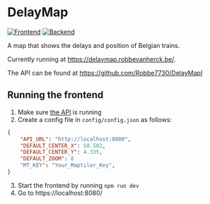 # DelayMap

[![Frontend](https://github.com/Robbe7730/DelayMap/actions/workflows/node.js.yml/badge.svg)](https://github.com/Robbe7730/DelayMap/actions/workflows/node.js.yml)
[![Backend](https://github.com/Robbe7730/DelayMapI/actions/workflows/rust.yml/badge.svg)](https://github.com/Robbe7730/DelayMapI/actions/workflows/rust.yml)

A map that shows the delays and position of Belgian trains.

Currently running at <https://delaymap.robbevanherck.be/>.

The API can be found at <https://github.com/Robbe7730/DelayMapI>

## Running the frontend

1. Make sure [the API](https://github.com/Robbe7730/DelayMapI) is running
2. Create a config file in `config/config.json` as follows:

```json
{
    "API_URL": "http://localhost:8000",
    "DEFAULT_CENTER_X": 50.502,
    "DEFAULT_CENTER_Y": 4.335,
    "DEFAULT_ZOOM": 8
    "MT_KEY": "Your_Maptiler_Key",
}
```

3. Start the frontend by running `npm run dev`
4. Go to https://localhost:8080/
